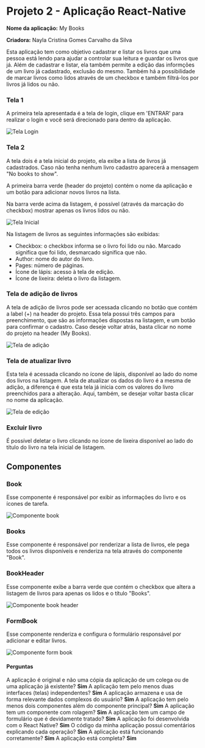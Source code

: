 # Projeto 2 - Aplicação React-Native

**Nome da aplicação:** My Books

**Criadora:** Nayla Cristina Gomes Carvalho da Silva

Esta aplicação tem como objetivo cadastrar e listar os livros que uma pessoa está lendo para ajudar a controlar sua leitura e guardar os livros que já. Além de cadastrar e listar, ela também permite a edição das informções de um livro já cadastrado, exclusão do mesmo. Também há a possibilidade de marcar livros como lidos através de um checkbox e também filtrá-los por livros já lidos ou não.

### Tela 1

A primeira tela apresentada é a tela de login, clique em 'ENTRAR' para realizar o login e você será direcionado para dentro da aplicação.

![Tela Login](/assets/readme-imgs/tela-login.png)

### Tela 2

A tela dois é a tela inicial do projeto, ela exibe a lista de livros já cadastrados. Caso não tenha nenhum livro cadastro aparecerá a mensagem "No books to show". 

A primeira barra verde (header do projeto) contém o nome da aplicação e um botão para adicionar novos livros na lista.

Na barra verde acima da listagem, é possível (através da marcação do checkbox) mostrar apenas os livros lidos ou não.

![Tela Inicial](/assets/readme-imgs/tela-inicial-livro-cadastrado.jpeg)

Na listagem de livros as seguintes informações são exibidas:
- Checkbox: o checkbox informa se o livro foi lido ou não. Marcado significa que foi lido, desmarcado significa que não.
- Author: nome do autor do livro.
- Pages: número de páginas.
- Ícone de lápis: acesso à tela de edição.
- Ícone de lixeira: deleta o livro da listagem.

### Tela de adição de livros

A tela de adição de livros pode ser acessada clicando no botão que contém a label (+) na header do projeto. Essa tela possui três campos para preenchimento, que são as informações dispostas na listagem, e um botão para confirmar o cadastro. Caso deseje voltar atrás, basta clicar no nome do projeto na header (My Books).

![Tela de adição](/assets/readme-imgs/tela-add-book.jpeg)

### Tela de atualizar livro

Esta tela é acessada clicando no ícone de lápis, disponível ao lado do nome dos livros na listagem. A tela de atualizar os dados do livro é a mesma de adição, a diferença é que esta tela já inicia com os valores do livro preenchidos para a alteração. Aqui, também, se desejar voltar basta clicar no nome da aplicação.

![Tela de edição](/assets/readme-imgs/tela-update-book.jpeg)

### Excluir livro
É possível deletar o livro clicando no ícone de lixeira disponível ao lado do título do livro na tela inicial de listagem.

## Componentes
### Book
Esse componente é responsável por exibir as informações do livro e os ícones de tarefa.

![Componente book](/assets/readme-imgs/componente-book.png)

### Books
Esse componente é responsável por renderizar a lista de livros, ele pega todos os livros disponíveis e renderiza na tela através do componente "Book".

### BookHeader
Esse componente exibe a barra verde que contém o checkbox que altera a listagem de livros para apenas os lidos e o título "Books".

![Componente book header](/assets/readme-imgs/componente-header-book.png)

### FormBook
Esse componente renderiza e configura o formulário responsável por adicionar e editar livros.

![Componente form book](/assets/readme-imgs/componente-form-book.png)

#### Perguntas
A aplicação é original e não uma cópia da aplicação de um colega ou de uma aplicação já existente?
**Sim**
A aplicação tem pelo menos duas interfaces (telas) independentes?
**Sim**
A aplicação armazena e usa de forma relevante dados complexos do usuário?
**Sim**
A aplicação tem pelo menos dois componentes além do componente principal?
**Sim**
A aplicação tem um componente com rolagem?
**Sim**
A aplicação tem um campo de formulário que é devidamente tratado?
**Sim**
A aplicação foi desenvolvida com o React Native?
**Sim**
O código da minha aplicação possui comentários explicando cada operação?
**Sim**
A aplicação está funcionando corretamente?
**Sim**
A aplicação está completa?
**Sim**